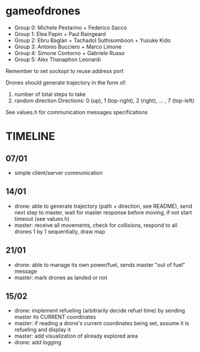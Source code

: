 # gameofdrones

- Group 0: Michele Pestarino + Federico Sacco
- Group 1: Elea Papin + Paul Raingeard
- Group 2: Ebru Baglan + Tachadol Suthisomboon + Yusuke Kido
- Group 3: Antonio Bucciero + Marco Limone
- Group 4: Simone Contorno + Gabriele Russo
- Group 5: Alex Thanaphon Leonardi

Remember to set sockopt to reuse address port

Drones should generate trajectory in the form of:
1) number of total steps to take 
2) random direction 
Directions: 0 (up), 1 (top-right), 2 (right), ... , 7 (top-left)

See values.h for communication messages specifications

# TIMELINE
## 07/01
- simple client/server communication
## 14/01
- drone: able to generate trajectory (path + direction, see README), send next step to master, wait for master response before moving, if not start timeout (see values.h)
- master: receive all movements, check for collisions, respond to all drones 1 by 1 sequentially, draw map
## 21/01
- drone: able to manage its own power/fuel, sends master "out of fuel" message
- master: mark drones as landed or not
## 15/02
- drone: implement refueling (arbitrarily decide refuel time) by sending master its CURRENT coordinates
- master: if reading a drone's current coordinates being set, assume it is refueling and display it
- master: add visualization of already explored area
- drone: add logging
